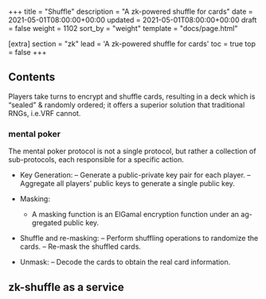 +++
title = "Shuffle"
description = "A zk-powered shuffle for cards"
date = 2021-05-01T08:00:00+00:00
updated = 2021-05-01T08:00:00+00:00
draft = false
weight = 1102
sort_by = "weight"
template = "docs/page.html"

[extra]
section = "zk"
lead = 'A zk-powered shuffle for cards'
toc = true
top = false
+++

## Contents
Players take turns to encrypt and shuffle cards, resulting in a deck which is “sealed” & randomly ordered; it offers a superior solution that traditional RNGs, i.e.VRF cannot.

### mental poker
The mental poker protocol is not a single protocol, but rather a collection of sub-protocols, each responsible for a specific action.

- Key Generation:
  – Generate a public-private key pair for each player.
  – Aggregate all players’ public keys to generate a single public key.

- Masking:
  - A masking function is an ElGamal encryption function under an ag-
gregated public key.

- Shuffle and re-masking:
  – Perform shuffling operations to randomize the cards.
  – Re-mask the shuffled cards.

- Unmask:
  – Decode the cards to obtain the real card information.

## zk-shuffle as a service
